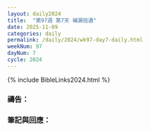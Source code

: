 ```yaml
---
layout: daily2024
title:  "第97週 第7天 補漏拾遺"
date: 2025-11-09
categories: daily
permalink: /daily/2024/wk97-day7-daily.html
weekNum: 97
dayNum: 7
cycle: 2024
---
```


{% include BibleLinks2024.html %}

### 禱告：

### 筆記與回應：
